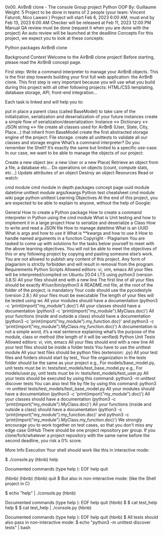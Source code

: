 0x00. AirBnB clone - The console Group project Python OOP By: Guillaume Weight: 5 Project to be done in teams of 2 people (your team: Vincent Faturoti, Nico Lawani ) Project will start Feb 6, 2023 6:00 AM, must end by Feb 13, 2023 6:00 AM Checker will be released at Feb 11, 2023 12:00 PM Manual QA review must be done (request it when you are done with the project) An auto review will be launched at the deadline Concepts For this project, we expect you to look at these concepts:

Python packages AirBnB clone

Background Context Welcome to the AirBnB clone project! Before starting, please read the AirBnB concept page.

First step: Write a command interpreter to manage your AirBnB objects. This is the first step towards building your first full web application: the AirBnB clone. This first step is very important because you will use what you build during this project with all other following projects: HTML/CSS templating, database storage, API, front-end integration…

Each task is linked and will help you to:

put in place a parent class (called BaseModel) to take care of the initialization, serialization and deserialization of your future instances create a simple flow of serialization/deserialization: Instance <-> Dictionary <-> JSON string <-> file create all classes used for AirBnB (User, State, City, Place…) that inherit from BaseModel create the first abstracted storage engine of the project: File storage. create all unittests to validate all our classes and storage engine What’s a command interpreter? Do you remember the Shell? It’s exactly the same but limited to a specific use-case. In our case, we want to be able to manage the objects of our project:

Create a new object (ex: a new User or a new Place) Retrieve an object from a file, a database etc… Do operations on objects (count, compute stats, etc…) Update attributes of an object Destroy an object Resources Read or watch:

cmd module cmd module in depth packages concept page uuid module datetime unittest module args/kwargs Python test cheatsheet cmd module wiki page python unittest Learning Objectives At the end of this project, you are expected to be able to explain to anyone, without the help of Google:

General How to create a Python package How to create a command interpreter in Python using the cmd module What is Unit testing and how to implement it in a large project How to serialize and deserialize a Class How to write and read a JSON file How to manage datetime What is an UUID What is args and how to use it What is **kwargs and how to use it How to handle named arguments in a function Copyright - Plagiarism You are tasked to come up with solutions for the tasks below yourself to meet with the above learning objectives. You will not be able to meet the objectives of this or any following project by copying and pasting someone else’s work. You are not allowed to publish any content of this project. Any form of plagiarism is strictly forbidden and will result in removal from the program. Requirements Python Scripts Allowed editors: vi, vim, emacs All your files will be interpreted/compiled on Ubuntu 20.04 LTS using python3 (version 3.8.5) All your files should end with a new line The first line of all your files should be exactly #!/usr/bin/python3 A README.md file, at the root of the folder of the project, is mandatory Your code should use the pycodestyle (version 2.8.) All your files must be executable The length of your files will be tested using wc All your modules should have a documentation (python3 -c 'print(import("my_module").doc)') All your classes should have a documentation (python3 -c 'print(import("my_module").MyClass.doc)') All your functions (inside and outside a class) should have a documentation (python3 -c 'print(import("my_module").my_function.doc)' and python3 -c 'print(import("my_module").MyClass.my_function.doc)') A documentation is not a simple word, it’s a real sentence explaining what’s the purpose of the module, class or method (the length of it will be verified) Python Unit Tests Allowed editors: vi, vim, emacs All your files should end with a new line All your test files should be inside a folder tests You have to use the unittest module All your test files should be python files (extension: .py) All your test files and folders should start by test_ Your file organization in the tests folder should be the same as your project e.g., For models/base_model.py, unit tests must be in: tests/test_models/test_base_model.py e.g., For models/user.py, unit tests must be in: tests/test_models/test_user.py All your tests should be executed by using this command: python3 -m unittest discover tests You can also test file by file by using this command: python3 -m unittest tests/test_models/test_base_model.py All your modules should have a documentation (python3 -c 'print(import("my_module").doc)') All your classes should have a documentation (python3 -c 'print(import("my_module").MyClass.doc)') All your functions (inside and outside a class) should have a documentation (python3 -c 'print(import("my_module").my_function.doc)' and python3 -c 'print(import("my_module").MyClass.my_function.doc)') We strongly encourage you to work together on test cases, so that you don’t miss any edge case GitHub There should be one project repository per group. If you clone/fork/whatever a project repository with the same name before the second deadline, you risk a 0% score.

More Info Execution Your shell should work like this in interactive mode:

$ ./console.py (hbnb) help

Documented commands (type help ):
EOF help quit

(hbnb) (hbnb) (hbnb) quit $ But also in non-interactive mode: (like the Shell project in C)

$ echo "help" | ./console.py (hbnb)

Documented commands (type help ):
EOF help quit (hbnb) $ $ cat test_help help $ $ cat test_help | ./console.py (hbnb)

Documented commands (type help ):
EOF help quit (hbnb) $ All tests should also pass in non-interactive mode: $ echo "python3 -m unittest discover tests" | bash
